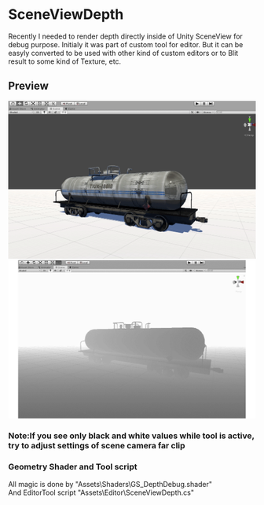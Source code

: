 # SceneViewDepth
Recently I needed to render depth directly inside of Unity SceneView for debug purpose. Initialy it was part of custom tool for editor. But it can be easyly converted to be used with other kind of custom editors or to Blit result to some kind of Texture, etc.

## Preview
![Tank](TankStatic.gif)<br/>
![TankOrbit](TankOrbit.gif)
### Note:If you see only black and white values while tool is active, try to adjust settings of scene camera far clip
### Geometry Shader and Tool script
All magic is done by  "Assets\Shaders\GS_DepthDebug.shader"<br/>
And EditorTool script "Assets\Editor\SceneViewDepth.cs"



